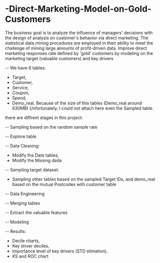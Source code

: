 # -Direct-Marketing-Model-on-Gold-Customers

The business goal is to analyze the influence of managers' decisions with the design of analysis on customer's behavior via direct marketing. 
The statistical data mining procedures are employed in their ability to meet the challenge of mining large amounts of profit-driven data. 
Improve direct marketing responses rate defined by 'gold' customers by modeling on the marketing target (valuable customers) and key drivers

-- We have 6 tables:
  - Target,
  - Customer,
  - Service,
  - Coupon,
  - Spend,
  - Demo_real,
Because of the size of this tables (Demo_real around 630MB) Unfortunately, I could not attach here even the Sampled table.

there are diffrent stages in this project:

-- Sampling based on the random sample rate
  
-- Explore table
  
-- Data Cleaning:
  - Modify the Date tables,
  - Modify the Missing dada
    
-- Sampling target dataset:
  - Sampling other tables based on the sampled Target IDs, and demo_real based on the mutual Postcodes with customer table
 
-- Data Engineering
  
-- Merging tables
  
-- Extract the valuable features
  
-- Modeling
  
-- Results:
  - Decile charts,
  - Key driver deciles,
  - Importance level of key drivers (STD stimation),
  - KS and ROC chart
    
    
